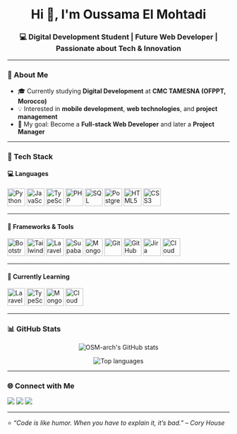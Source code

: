 <h1 align="center">Hi 👋, I'm Oussama El Mohtadi</h1>
<h3 align="center">💻 Digital Development Student | Future Web Developer | Passionate about Tech & Innovation</h3>

---

### 🚀 About Me
- 🎓 Currently studying **Digital Development** at **CMC TAMESNA (OFPPT, Morocco)**
- 💡 Interested in **mobile development**, **web technologies**, and **project management**
- 🎯 My goal: Become a **Full-stack Web Developer** and later a **Project Manager**

---

### 🧠 Tech Stack

#### 💻 Languages
<p align="left">
  <img title="Python" src="https://cdn.jsdelivr.net/gh/devicons/devicon/icons/python/python-original.svg" width="40" height="40"/> 
  <img title="JavaScript" src="https://cdn.jsdelivr.net/gh/devicons/devicon/icons/javascript/javascript-original.svg" width="40" height="40"/> 
  <img title="TypeScript" src="https://cdn.jsdelivr.net/gh/devicons/devicon/icons/typescript/typescript-original.svg" width="40" height="40"/>
  <img title="PHP" src="https://cdn.jsdelivr.net/gh/devicons/devicon/icons/php/php-original.svg" width="40" height="40"/>
  <img title="SQL" src="https://cdn.jsdelivr.net/gh/devicons/devicon/icons/mysql/mysql-original-wordmark.svg" width="40" height="40"/>
  <img title="PostgreSQL" src="https://cdn.jsdelivr.net/gh/devicons/devicon/icons/postgresql/postgresql-original.svg" width="40" height="40"/>
  <img title="HTML5" src="https://cdn.jsdelivr.net/gh/devicons/devicon/icons/html5/html5-original.svg" width="40" height="40"/>
  <img title="CSS3" src="https://cdn.jsdelivr.net/gh/devicons/devicon/icons/css3/css3-original.svg" width="40" height="40"/>
</p>

---

#### 🧩 Frameworks & Tools
<p align="left">
  <img title="Bootstrap" src="https://cdn.jsdelivr.net/gh/devicons/devicon/icons/bootstrap/bootstrap-original.svg" width="40" height="40"/>
  <img title="Tailwind CSS" src="https://www.vectorlogo.zone/logos/tailwindcss/tailwindcss-icon.svg" width="40" height="40"/>
  <img title="Laravel" src="https://cdn.jsdelivr.net/gh/devicons/devicon/icons/laravel/laravel-plain-wordmark.svg" width="40" height="40"/>
  <img title="Supabase" src="https://seeklogo.com/images/S/supabase-logo-DCC676FFE2-seeklogo.com.png" width="40" height="40"/>
  <img title="MongoDB" src="https://cdn.jsdelivr.net/gh/devicons/devicon/icons/mongodb/mongodb-original.svg" width="40" height="40"/>
  <img title="Git" src="https://cdn.jsdelivr.net/gh/devicons/devicon/icons/git/git-original.svg" width="40" height="40"/>
  <img title="GitHub" src="https://cdn.jsdelivr.net/gh/devicons/devicon/icons/github/github-original.svg" width="40" height="40"/>
  <img title="Jira" src="https://cdn.jsdelivr.net/gh/devicons/devicon/icons/jira/jira-original.svg" width="40" height="40"/>
  <img title="Cloud" src="https://cdn.jsdelivr.net/gh/devicons/devicon/icons/googlecloud/googlecloud-original.svg" width="40" height="40"/>
</p>

---

#### 📱 Currently Learning
<p align="left">
  <img title="Laravel" src="https://cdn.jsdelivr.net/gh/devicons/devicon/icons/laravel/laravel-plain-wordmark.svg" width="40" height="40"/>
  <img title="TypeScript" src="https://cdn.jsdelivr.net/gh/devicons/devicon/icons/typescript/typescript-original.svg" width="40" height="40"/>
  <img title="MongoDB" src="https://cdn.jsdelivr.net/gh/devicons/devicon/icons/mongodb/mongodb-original.svg" width="40" height="40"/>
  <img title="Cloud" src="https://cdn.jsdelivr.net/gh/devicons/devicon/icons/googlecloud/googlecloud-original.svg" width="40" height="40"/>
</p>

---

### 📊 GitHub Stats
<p align="center">
  <img src="https://github-readme-stats.vercel.app/api?username=OSM-arch&show_icons=true&theme=tokyonight" alt="OSM-arch's GitHub stats" />
</p>

<p align="center">
  <img src="https://github-readme-stats.vercel.app/api/top-langs/?username=OSM-arch&layout=compact&theme=tokyonight" alt="Top languages" />
</p>

---

### 🌐 Connect with Me
<p align="left">
  <a href="https://linkedin.com/in/your-link" target="_blank"><img src="https://img.shields.io/badge/LinkedIn-0A66C2?style=for-the-badge&logo=linkedin&logoColor=white"/></a>
  <a href="mailto:your.email@example.com"><img src="https://img.shields.io/badge/Gmail-D14836?style=for-the-badge&logo=gmail&logoColor=white"/></a>
  <a href="https://github.com/OSM-arch"><img src="https://img.shields.io/badge/GitHub-171515?style=for-the-badge&logo=github&logoColor=white"/></a>
</p>

---

⭐️ *“Code is like humor. When you have to explain it, it’s bad.” – Cory House*
